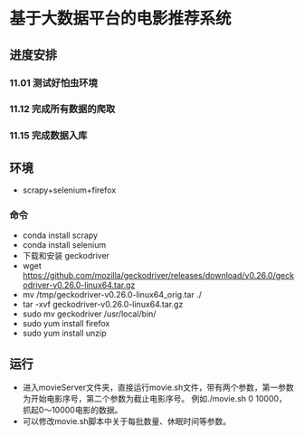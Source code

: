 # 基于大数据平台的电影推荐系统

## 进度安排
### 11.01 测试好怕虫环境
### 11.12 完成所有数据的爬取
### 11.15 完成数据入库


## 环境
- scrapy+selenium+firefox

### 命令
- conda install scrapy
- conda install selenium
- 下载和安装 geckodriver
- wget https://github.com/mozilla/geckodriver/releases/download/v0.26.0/geckodriver-v0.26.0-linux64.tar.gz
- mv /tmp/geckodriver-v0.26.0-linux64_orig.tar ./
- tar -xvf geckodriver-v0.26.0-linux64.tar.gz 
- sudo mv geckodriver /usr/local/bin/
- sudo yum install firefox
- sudo yum install unzip

## 运行
- 进入movieServer文件夹，直接运行movie.sh文件，带有两个参数，第一参数为开始电影序号，第二个参数为截止电影序号。
例如./movie.sh 0 10000，抓起0～10000电影的数据。
- 可以修改movie.sh脚本中关于每批数量、休眠时间等参数。


